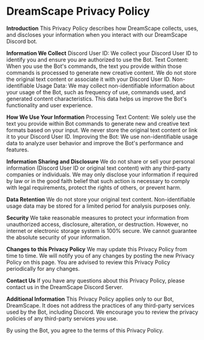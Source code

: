 # DreamScape Privacy Policy

**Introduction**
This Privacy Policy describes how DreamScape collects, uses, and discloses your information when you interact with our DreamScape Discord bot.


**Information We Collect**
Discord User ID: We collect your Discord User ID to identify you and ensure you are authorized to use the Bot.
Text Content: When you use the Bot's commands, the text you provide within those commands is processed to generate new creative content. We do not store the original text content or associate it with your Discord User ID.
Non-identifiable Usage Data: We may collect non-identifiable information about your usage of the Bot, such as frequency of use, commands used, and generated content characteristics. This data helps us improve the Bot's functionality and user experience.


**How We Use Your Information**
Processing Text Content: We solely use the text you provide within Bot commands to generate new and creative text formats based on your input. We never store the original text content or link it to your Discord User ID.
Improving the Bot: We use non-identifiable usage data to analyze user behavior and improve the Bot's performance and features.


**Information Sharing and Disclosure**
We do not share or sell your personal information (Discord User ID or original text content) with any third-party companies or individuals. We may only disclose your information if required by law or in the good faith belief that such action is necessary to comply with legal requirements, protect the rights of others, or prevent harm.

**Data Retention**
We do not store your original text content. Non-identifiable usage data may be stored for a limited period for analysis purposes only.


**Security**
We take reasonable measures to protect your information from unauthorized access, disclosure, alteration, or destruction. However, no internet or electronic storage system is 100% secure. We cannot guarantee the absolute security of your information.


**Changes to this Privacy Policy**
We may update this Privacy Policy from time to time. We will notify you of any changes by posting the new Privacy Policy on this page. You are advised to review this Privacy Policy periodically for any changes.


**Contact Us**
If you have any questions about this Privacy Policy, please contact us in the DreamScape Discord Server.


**Additional Information**
This Privacy Policy applies only to our Bot, DreamScape. It does not address the practices of any third-party services used by the Bot, including Discord. We encourage you to review the privacy policies of any third-party services you use.

By using the Bot, you agree to the terms of this Privacy Policy.

